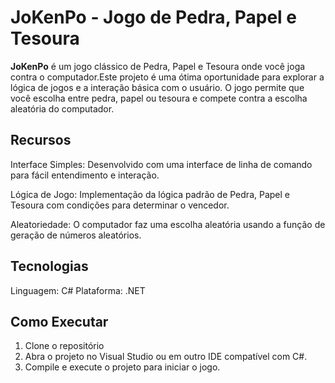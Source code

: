 # JoKenPo - Jogo de Pedra, Papel e Tesoura

**JoKenPo** é um jogo clássico de Pedra, Papel e Tesoura onde você joga contra o computador.Este projeto é uma ótima oportunidade para explorar a lógica de jogos e a interação básica com o usuário. O jogo permite que você escolha entre pedra, papel ou tesoura e compete contra a escolha aleatória do computador.

## Recursos

Interface Simples: Desenvolvido com uma interface de linha de comando para fácil entendimento e interação.

Lógica de Jogo: Implementação da lógica padrão de Pedra, Papel e Tesoura com condições para determinar o vencedor.

Aleatoriedade: O computador faz uma escolha aleatória usando a função de geração de números aleatórios.

## Tecnologias

Linguagem: C#
Plataforma: .NET

## Como Executar

1. Clone o repositório
2. Abra o projeto no Visual Studio ou em outro IDE compatível com C#.
3. Compile e execute o projeto para iniciar o jogo.
